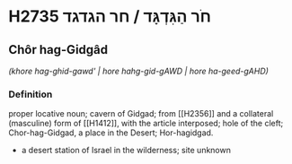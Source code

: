 # H2735 חֹר הַגִּדְגָּד / חר הגדגד

## Chôr hag-Gidgâd

_(khore hag-ghid-gawd' | hore hahg-gid-ɡAWD | hore ha-ɡeed-ɡAHD)_

### Definition

proper locative noun; cavern of Gidgad; from [[H2356]] and a collateral (masculine) form of [[H1412]], with the article interposed; hole of the cleft; Chor-hag-Gidgad, a place in the Desert; Hor-hagidgad.

- a desert station of Israel in the wilderness; site unknown
